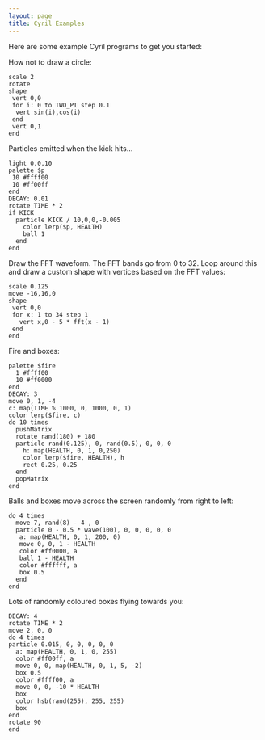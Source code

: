 ```yaml
---
layout: page
title: Cyril Examples
---
```


<p class="lead">Here are some example Cyril programs to get you started:</p>

How not to draw a circle:

    scale 2
    rotate
    shape
     vert 0,0
     for i: 0 to TWO_PI step 0.1
      vert sin(i),cos(i)
     end
     vert 0,1
    end

Particles emitted when the kick hits...

    light 0,0,10
    palette $p
     10 #ffff00
     10 #ff00ff
    end
    DECAY: 0.01
    rotate TIME * 2
    if KICK
      particle KICK / 10,0,0,-0.005
        color lerp($p, HEALTH)
        ball 1
      end
    end

Draw the FFT waveform. The FFT bands go from 0 to 32. Loop around this
and draw a custom shape with vertices based on the FFT values:

    scale 0.125
    move -16,16,0
    shape
     vert 0,0
     for x: 1 to 34 step 1
       vert x,0 - 5 * fft(x - 1)
     end
    end

Fire and boxes:

    palette $fire
      1 #ffff00
      10 #ff0000
    end
    DECAY: 3
    move 0, 1, -4
    c: map(TIME % 1000, 0, 1000, 0, 1)
    color lerp($fire, c)
    do 10 times
      pushMatrix
      rotate rand(180) + 180
      particle rand(0.125), 0, rand(0.5), 0, 0, 0
        h: map(HEALTH, 0, 1, 0,250)
        color lerp($fire, HEALTH), h
        rect 0.25, 0.25
      end
      popMatrix
    end


Balls and boxes move across the screen randomly from right to left:

    do 4 times
      move 7, rand(8) - 4 , 0
      particle 0 - 0.5 * wave(100), 0, 0, 0, 0, 0
       a: map(HEALTH, 0, 1, 200, 0)
       move 0, 0, 1 - HEALTH
       color #ff0000, a
       ball 1 - HEALTH
       color #ffffff, a
       box 0.5
      end
    end

Lots of randomly coloured boxes flying towards you:

    DECAY: 4
    rotate TIME * 2
    move 2, 0, 0
    do 4 times
    particle 0.015, 0, 0, 0, 0, 0
      a: map(HEALTH, 0, 1, 0, 255)
      color #ff00ff, a
      move 0, 0, map(HEALTH, 0, 1, 5, -2)
      box 0.5
      color #ffff00, a
      move 0, 0, -10 * HEALTH
      box
      color hsb(rand(255), 255, 255)
      box
    end
    rotate 90
    end


